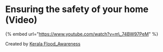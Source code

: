 # Ensuring the safety of your home \(Video\)

{% embed url="https://www.youtube.com/watch?v=m\_74BW97PeM" %}

Created by [Kerala Flood\_Awareness](https://www.youtube.com/channel/UCTRQxF0ZqselrQoVaKb1Naw)  


